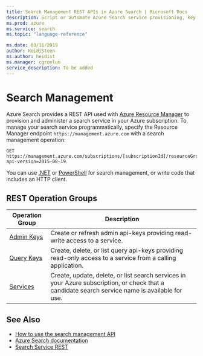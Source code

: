 ```yaml
---
title: Search Management REST APIs in Azure Search | Microsoft Docs
description: Script or automate Azure Search service provisioning, key management, or resource configuration using REST APIs and Resource Manager APIs.
ms.prod: azure
ms.service: search
ms.topic: "language-reference"

ms.date: 03/11/2019
author: HeidiSteen
ms.author: heidist
ms.manager: cgronlun
service_description: To be added
---
```


# Search Management 

Azure Search provides a REST API used with [Azure Resource Manager](http://msdn.microsoft.com/library/azure/dn790568.aspx) to provision and administer a search service in your Azure subscription. To manage your search service programmatically, specify the Resource Manager endpoint `https://management.azure.com` with a search management operation:

~~~~
GET  https://management.azure.com/subscriptions/[subscriptionId]/resourceGroups/[resourceGroupName]/providers/Microsoft.Search/searchServices/[serviceName]?api-version=2015-08-19
~~~~

You can use [.NET](https://aka.ms/search-mgmt-sdk) or [PowerShell](https://docs.microsoft.com/azure/search/search-manage-powershell) for search management, or write code that includes an HTTP client.

## REST Operation Groups

| Operation Group | Description |
|-----------------|-------------|
| [Admin Keys](https://docs.microsoft.com/rest/api/searchmanagement/adminkeys)  | Create or refresh admin api-keys providing read-write access to a service. |
| [Query Keys](https://docs.microsoft.com/rest/api/searchmanagement/querykeys)  | Create, delete, or list query api-keys providing read-only access to a service from a calling application. |
| [Services](https://docs.microsoft.com/rest/api/searchmanagement/services)  | Create, update, delete, or list search services in your Azure subscription, or check that a candidate search service name is available for use. |

## See Also

- [How to use the search management API](search-howto-management-rest-api.md)
- [Azure Search documentation](https://azure.microsoft.com/documentation/services/search/)
- [Search Service REST](~/docs-ref-conceptual/searchservice/index.md)   
